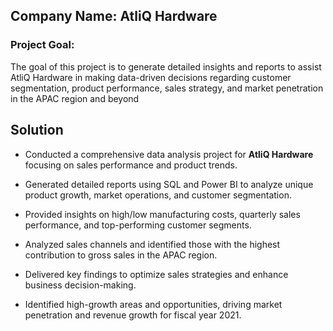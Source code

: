 ## Company Name: AtliQ Hardware ##

### Project Goal: ### 
The goal of this project is to generate detailed insights and reports to assist AtliQ Hardware in making data-driven decisions regarding customer segmentation, 
product performance, sales strategy, and market penetration in the APAC region and beyond

## Solution ##
* Conducted a comprehensive data analysis project for **AtliQ Hardware** focusing on sales performance and product trends.

* Generated detailed reports using SQL and Power BI to analyze unique product growth, market operations, and customer segmentation.

* Provided insights on high/low manufacturing costs, quarterly sales performance, and top-performing customer segments.
  
* Analyzed sales channels and identified those with the highest contribution to gross sales in the APAC region.

* Delivered key findings to optimize sales strategies and enhance business decision-making.

* Identified high-growth areas and opportunities, driving market penetration and revenue growth for fiscal year 2021.

